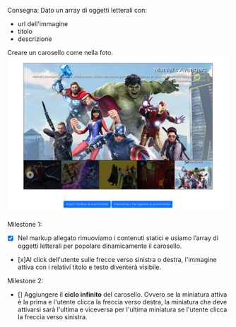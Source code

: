 Consegna:
Dato un array di oggetti letterali con:
 - url dell'immagine
 - titolo
 - descrizione 

Creare un carosello come nella foto.
![alt text](image.png)

Milestone 1:

- [x] Nel markup allegato rimuoviamo i contenuti statici e usiamo l’array di oggetti letterali per popolare dinamicamente il carosello.

 - [x]Al click dell'utente sulle frecce verso sinistra o destra, l'immagine attiva con i relativi titolo e testo diventerà visibile.

Milestone 2:

- [] Aggiungere il **ciclo infinito** del carosello. Ovvero se la miniatura attiva è la prima e l'utente clicca la freccia verso destra, la miniatura che deve attivarsi sarà l'ultima e viceversa per l'ultima miniatura se l'utente clicca la freccia verso sinistra.